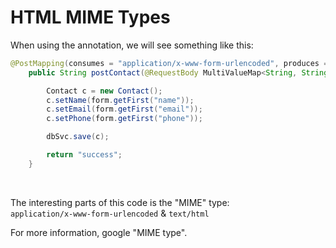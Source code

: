 # HTML MIME Types
When using the annotation, we will see something like this: <br/>

```java
@PostMapping(consumes = "application/x-www-form-urlencoded", produces = "text/html")
    public String postContact(@RequestBody MultiValueMap<String, String> form, Model model) {

        Contact c = new Contact();
        c.setName(form.getFirst("name"));
        c.setEmail(form.getFirst("email"));
        c.setPhone(form.getFirst("phone"));

        dbSvc.save(c);

        return "success";
    }
```  
<br/>

The interesting parts of this code is the "MIME" type: <br/>
`application/x-www-form-urlencoded` & `text/html` <br/>

For more information, google "MIME type". <br/>

